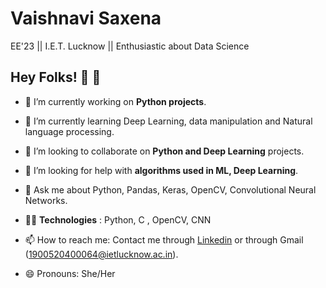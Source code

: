 # Vaishnavi Saxena
EE'23 || I.E.T. Lucknow || Enthusiastic about Data Science

## Hey Folks! 👋 :eyes:

- 🔭 I’m currently working on **Python projects**.

- 🌱 I’m currently learning Deep Learning, data manipulation and Natural language processing.

- 👯 I’m looking to collaborate on **Python and Deep Learning** projects.

- 🤔 I’m looking for help with **algorithms used in ML, Deep Learning**.

- 💬 Ask me about Python, Pandas, Keras, OpenCV, Convolutional Neural Networks.

- 👩‍💻 **Technologies** : Python, C , OpenCV, CNN

- 📫 How to reach me: Contact me through [Linkedin](https://www.linkedin.com/in/vaishnavi-saxena-15122001/) or through Gmail (1900520400064@ietlucknow.ac.in).

- 😄 Pronouns: She/Her


